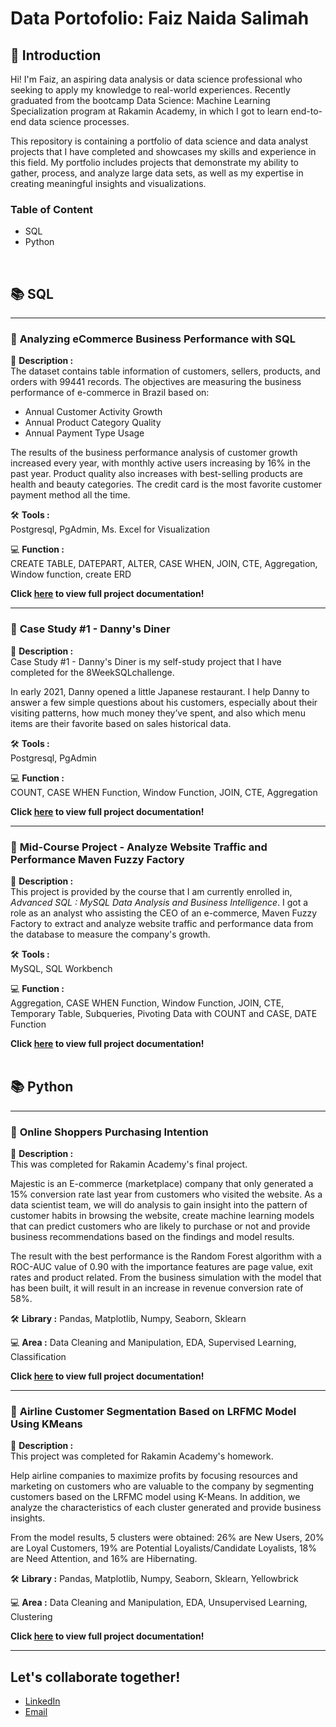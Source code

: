# **Data Portofolio: Faiz Naida Salimah**
## 👋 **Introduction**

Hi! I'm Faiz, an aspiring data analysis or data science professional who seeking to apply my knowledge to real-world experiences. 
Recently graduated from the bootcamp Data Science: Machine Learning Specialization program at Rakamin Academy, in which I got to learn end-to-end data science processes. 

This repository is containing a portfolio of data science and data analyst projects that I have completed and showcases my skills and experience in this field. My portfolio includes projects that demonstrate my ability to gather, process, and analyze large data sets, as well as my expertise in creating meaningful insights and visualizations.
<br>


### **Table of Content**
- SQL
- Python
<br>


## 📚 **SQL**
---
### 📂 **Analyzing eCommerce Business Performance with SQL**
📍 **Description :** <br>
The dataset contains table information of customers, sellers, products, and orders with 99441 records. The objectives are measuring the business performance of e-commerce in Brazil based on:
- Annual Customer Activity Growth
- Annual Product Category Quality
- Annual Payment Type Usage

The results of the business performance analysis of customer growth increased every year, with monthly active users increasing by 16% in the past year. Product quality also increases with best-selling products are health and beauty categories. The credit card is the most favorite customer payment method all the time.
<br>

🛠 **Tools :** <br>
Postgresql, PgAdmin, Ms. Excel for Visualization
<br>

💻 **Function :**<br>
CREATE TABLE, DATEPART, ALTER, CASE WHEN, JOIN, CTE, Aggregation, Window function, create ERD
<br>

**Click [here](https://github.com/faizns/Analyzing-eCommerce-Business-Performance-with-SQL) to view full project documentation!**
<br>

---

### 📂 **Case Study #1 - Danny's Diner**
📍 **Description :** <br>
Case Study #1 - Danny's Diner is my self-study project that I have completed for the 8WeekSQLchallenge. 

In early 2021, Danny opened a little Japanese restaurant. I help Danny to answer a few simple questions about his customers, especially about their visiting patterns, how much money they’ve spent, and also which menu items are their favorite based on sales historical data.
<br>

🛠 **Tools :** <br>
Postgresql, PgAdmin
<br>

💻 **Function :**<br>
COUNT, CASE WHEN Function, Window Function, JOIN, CTE, Aggregation

**Click [here](https://github.com/faizns/8-Week-SQL-Challenge/tree/main/Case%20Study%20%231%20-%20Danny's%20Diner) to view full project documentation!**
<br>

---

### 📂 **Mid-Course Project - Analyze Website Traffic and Performance Maven Fuzzy Factory**
📍 **Description :** <br>
This project is provided by the course that I am currently enrolled in, *Advanced SQL : MySQL Data Analysis and Business Intelligence*. I got a role as an analyst who assisting the CEO of an e-commerce, Maven Fuzzy Factory to extract and analyze website traffic and performance data from the database to measure the company's growth.

🛠 **Tools :** <br>
MySQL, SQL Workbench
<br>

💻 **Function :**<br>
Aggregation, CASE WHEN Function, Window Function, JOIN, CTE, Temporary Table, Subqueries, Pivoting Data with COUNT and CASE, DATE Function

**Click [here](https://github.com/faizns/Udemy-Advanced-MySQL-Data-Analysis/blob/main/MID_COURSE_PROJECT.md) to view full project documentation!**
<br>
<br>


## 📚 **Python**
---
### 📂 **Online Shoppers Purchasing Intention**

📍 **Description :** <br>
This was completed for Rakamin Academy's final project.

Majestic is an E-commerce (marketplace) company that only generated a 15% conversion rate last year from customers who visited the website. As a data scientist team, we will do analysis to gain insight into the pattern of customer habits in browsing the website, create machine learning models that can predict customers who are likely to purchase or not and provide business recommendations based on the findings and model results.

The result with the best performance is the Random Forest algorithm with a ROC-AUC value of 0.90 with the importance features are page value, exit rates and product related. From the business simulation with the model that has been built, it will result in an increase in revenue conversion rate of 58%.
<br>

🛠 **Library :**
Pandas, Matplotlib, Numpy, Seaborn, Sklearn
<br>

💻 **Area :**
Data Cleaning and Manipulation, EDA, Supervised Learning, Classification
<br>

**Click [here](https://github.com/faizns/Online-Shoppers-Purchasing-Intention) to view full project documentation!**
<br>

---

### 📂 **Airline Customer Segmentation Based on LRFMC Model Using KMeans**

📍 **Description :** <br>
This project was completed for Rakamin Academy's homework.

Help airline companies to maximize profits by focusing resources and marketing on customers who are valuable to the company by segmenting customers based on the LRFMC model using K-Means. In addition, we analyze the characteristics of each cluster generated and provide business insights.

From the model results, 5 clusters were obtained: 26% are New Users, 20% are Loyal Customers, 19% are Potential Loyalists/Candidate Loyalists, 18% are Need Attention, and 16% are Hibernating.
<br>

🛠 **Library :**
Pandas, Matplotlib, Numpy, Seaborn, Sklearn, Yellowbrick
<br>

💻 **Area :**
Data Cleaning and Manipulation, EDA, Unsupervised Learning, Clustering
<br>

**Click [here](https://github.com/faizns/Airline-Customer-Segmentation-Based-on-LRFMC-Model-Using-KMeans) to view full project documentation!**
<br>

---

## **Let's collaborate together!**
- [LinkedIn](https://www.linkedin.com/in/faizns/)
- [Email](naidasalimah@gmail.com)
